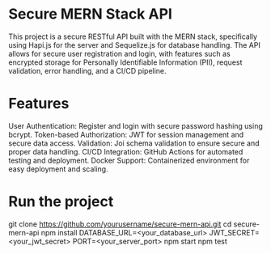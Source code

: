 # Secure MERN Stack API

This project is a secure RESTful API built with the MERN stack, specifically using Hapi.js for the server and Sequelize.js for database handling. The API allows for secure user registration and login, with features such as encrypted storage for Personally Identifiable Information (PII), request validation, error handling, and a CI/CD pipeline.





# Features
User Authentication: Register and login with secure password hashing using bcrypt.
Token-based Authorization: JWT for session management and secure data access.
Validation: Joi schema validation to ensure secure and proper data handling.
CI/CD Integration: GitHub Actions for automated testing and deployment.
Docker Support: Containerized environment for easy deployment and scaling.

# Run the project

git clone https://github.com/yourusername/secure-mern-api.git
cd secure-mern-api
npm install
DATABASE_URL=<your_database_url>
JWT_SECRET=<your_jwt_secret>
PORT=<your_server_port>
npm start
npm test
